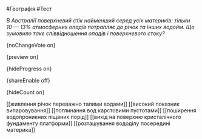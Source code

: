 #Географія #Тест

*В Австралії поверхневий стік найменший серед усіх материків: тільки 10 —  13% атмосферних опадів потрапляє до річок та інших водойм. Що зумовило  таке співвідношення опадів і поверхневого стоку?*

{noChangeVote on}

{preview on}

{hideProgress on}

{shareEnable off}

{hideCount on}

[[живлення річок переважно талими водами]]
[[високий показник випаровування]]
[[поглинання вод карстовими пустотами]]
[[поширення водопроникних піщаних порід]]
[[вихід на поверхню кристалічного фундаменту платформи]]
[[розташування вододілу посередині материка]]
